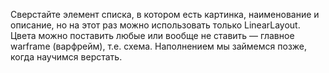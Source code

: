 Сверстайте элемент списка, в котором есть картинка, наименование и описание, но на этот раз можно использовать только LinearLayout. 
Цвета можно поставить любые или вообще не ставить — главное warframe (варфрейм), т.е. схема.
Наполнением мы займемся позже, когда научимся верстать.
